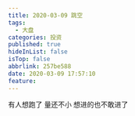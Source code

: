 ```yaml
---
title: 2020-03-09 跳空
tags:
  - 大盘
categories: 投资
published: true
hideInList: false
isTop: false
abbrlink: 257be588
date: 2020-03-09 17:57:10
feature:
---
```

有人想跑了
量还不小
想进的也不敢进了
<!-- more -->
